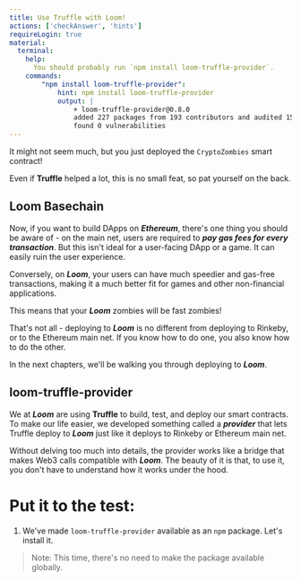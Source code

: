 ```yaml
---
title: Use Truffle with Loom!
actions: ['checkAnswer', 'hints']
requireLogin: true
material:
  terminal:
    help:
      You should probably run `npm install loom-truffle-provider`.
    commands:
        "npm install loom-truffle-provider":
            hint: npm install loom-truffle-provider
            output: |
                + loom-truffle-provider@0.8.0
                added 227 packages from 193 contributors and audited 158456 packages in 50.265s
                found 0 vulnerabilities
---
```


It might not seem much, but you just deployed the `CryptoZombies` smart contract!

Even if **Truffle** helped a lot, this is no small feat, so pat yourself on the back.

## Loom Basechain

Now, if you want to build DApps on **_Ethereum_**, there's one thing you should be aware of - on the main net, users are required to **_pay gas fees for every transaction_**. But this isn't ideal for a user-facing DApp or a game. It can easily ruin the user experience.

Conversely, on **_Loom_**, your users can have much speedier and gas-free transactions, making it a much better fit for games and other non-financial applications.

This means that your **_Loom_** zombies will be fast zombies!

That's not all - deploying to **_Loom_** is no different from deploying to Rinkeby, or to the Ethereum main net. If you know how to do one, you also know how to do the other.

In the next chapters, we'll be walking you through deploying to **_Loom_**.

## loom-truffle-provider

We at **_Loom_** are using **Truffle** to build, test, and deploy our smart contracts. To make our life easier, we developed something called a **_provider_** that lets Truffle deploy to **_Loom_** just like it deploys to Rinkeby or Ethereum main net.

Without delving too much into details, the provider works like a bridge that makes Web3 calls compatible with **_Loom_**. The beauty of it is that, to use it, you don't have to understand how it works under the hood.

# Put it to the test:

1. We've made `loom-truffle-provider` available as an `npm` package. Let's install it.

 >Note: This time, there's no need to make the package available globally.

